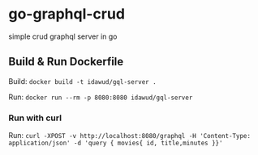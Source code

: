 # go-graphql-crud
simple crud graphql server in go

## Build & Run Dockerfile
Build:  `docker build -t idawud/gql-server .`

Run:  `docker run --rm -p 8080:8080 idawud/gql-server`

### Run with curl
Run: `curl -XPOST -v http://localhost:8080/graphql -H 'Content-Type: application/json' -d 'query { movies{ id, title,minutes }}'`
